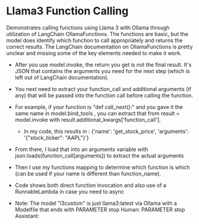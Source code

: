 # Llama3 Function Calling


Demonstrates calling functions using Llama 3 with Ollama through utilization of LangChain OllamaFunctions.  The functions are basic, but the model does identify which function to call appropriately and returns the correct results.
The LangChain documentation on OllamaFunctions is pretty unclear and missing some of the key elements needed to make it work.

- After you use model.invoke, the return you get is not the final result.  It's JSON that contains the arguments you need for the next step (which is left out of LangChain documentation).
- You next need to extract your function_call and additional arguments (if any) that will be passed into the function call before calling the function.
- For example, if your function is "def call_next():" and you gave it the same name in model.bind_tools , you can extract that from  result = model.invoke with result.additional_kwargs['function_call'].
  - In my code, this results in : {'name': 'get_stock_price', 'arguments': '{"stock_ticker": "AAPL"}'}
- From there, I load that into an arguments variable with json.loads(function_call[arguments]) to extract the actual arguments
- Then I use my functions mapping to determine which function is which (can be used if your name is different than function_name).
- Code shows both direct function invocation and also use of a RunnableLambda in case you need to async

- Note: The model "l3custom" is just llama3:latest via Ollama with a Modelfile that ends with PARAMETER stop Human: PARAMETER stop Assistant:

  

